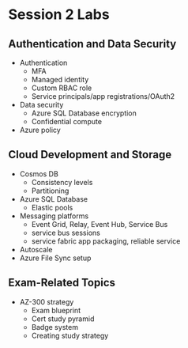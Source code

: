 # Session 2 Labs

## Authentication and Data Security

* Authentication
  * MFA
  * Managed identity
  * Custom RBAC role
  * Service principals/app registrations/OAuth2
* Data security
  * Azure SQL Database encryption
  * Confidential compute
* Azure policy

## Cloud Development and Storage

* Cosmos DB
  * Consistency levels
  * Partitioning
* Azure SQL Database
  * Elastic pools
* Messaging platforms
  * Event Grid, Relay, Event Hub, Service Bus
  * service bus sessions
  * service fabric app packaging, reliable service
* Autoscale
* Azure File Sync setup

## Exam-Related Topics

* AZ-300 strategy
  * Exam blueprint
  * Cert study pyramid
  * Badge system
  * Creating study strategy